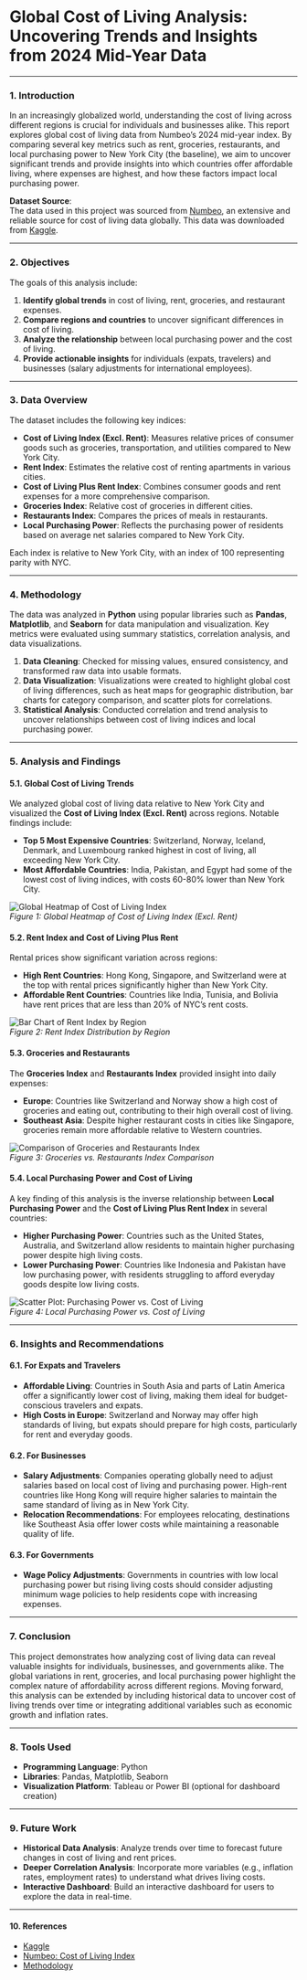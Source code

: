# **Global Cost of Living Analysis: Uncovering Trends and Insights from 2024 Mid-Year Data**

---

### **1. Introduction**
In an increasingly globalized world, understanding the cost of living across different regions is crucial for individuals and businesses alike. This report explores global cost of living data from Numbeo’s 2024 mid-year index. By comparing several key metrics such as rent, groceries, restaurants, and local purchasing power to New York City (the baseline), we aim to uncover significant trends and provide insights into which countries offer affordable living, where expenses are highest, and how these factors impact local purchasing power.

**Dataset Source**:  
The data used in this project was sourced from [Numbeo](https://www.numbeo.com/cost-of-living/rankings_by_country.jsp), an extensive and reliable source for cost of living data globally. This data was downloaded from [Kaggle](https://www.kaggle.com/datasets/myrios/cost-of-living-index-by-country-by-number-2024).

---

### **2. Objectives**
The goals of this analysis include:
1. **Identify global trends** in cost of living, rent, groceries, and restaurant expenses.
2. **Compare regions and countries** to uncover significant differences in cost of living.
3. **Analyze the relationship** between local purchasing power and the cost of living.
4. **Provide actionable insights** for individuals (expats, travelers) and businesses (salary adjustments for international employees).

---

### **3. Data Overview**
The dataset includes the following key indices:
- **Cost of Living Index (Excl. Rent)**: Measures relative prices of consumer goods such as groceries, transportation, and utilities compared to New York City.
- **Rent Index**: Estimates the relative cost of renting apartments in various cities.
- **Cost of Living Plus Rent Index**: Combines consumer goods and rent expenses for a more comprehensive comparison.
- **Groceries Index**: Relative cost of groceries in different cities.
- **Restaurants Index**: Compares the prices of meals in restaurants.
- **Local Purchasing Power**: Reflects the purchasing power of residents based on average net salaries compared to New York City.

Each index is relative to New York City, with an index of 100 representing parity with NYC.

---

### **4. Methodology**
The data was analyzed in **Python** using popular libraries such as **Pandas**, **Matplotlib**, and **Seaborn** for data manipulation and visualization. Key metrics were evaluated using summary statistics, correlation analysis, and data visualizations.

1. **Data Cleaning**: Checked for missing values, ensured consistency, and transformed raw data into usable formats.
2. **Data Visualization**: Visualizations were created to highlight global cost of living differences, such as heat maps for geographic distribution, bar charts for category comparison, and scatter plots for correlations.
3. **Statistical Analysis**: Conducted correlation and trend analysis to uncover relationships between cost of living indices and local purchasing power.

---

### **5. Analysis and Findings**

#### **5.1. Global Cost of Living Trends**
We analyzed global cost of living data relative to New York City and visualized the **Cost of Living Index (Excl. Rent)** across regions. Notable findings include:
- **Top 5 Most Expensive Countries**: Switzerland, Norway, Iceland, Denmark, and Luxembourg ranked highest in cost of living, all exceeding New York City.
- **Most Affordable Countries**: India, Pakistan, and Egypt had some of the lowest cost of living indices, with costs 60-80% lower than New York City.

![Global Heatmap of Cost of Living Index](#)  
*Figure 1: Global Heatmap of Cost of Living Index (Excl. Rent)*

#### **5.2. Rent Index and Cost of Living Plus Rent**
Rental prices show significant variation across regions:
- **High Rent Countries**: Hong Kong, Singapore, and Switzerland were at the top with rental prices significantly higher than New York City.
- **Affordable Rent Countries**: Countries like India, Tunisia, and Bolivia have rent prices that are less than 20% of NYC’s rent costs.

![Bar Chart of Rent Index by Region](#)  
*Figure 2: Rent Index Distribution by Region*

#### **5.3. Groceries and Restaurants**
The **Groceries Index** and **Restaurants Index** provided insight into daily expenses:
- **Europe**: Countries like Switzerland and Norway show a high cost of groceries and eating out, contributing to their high overall cost of living.
- **Southeast Asia**: Despite higher restaurant costs in cities like Singapore, groceries remain more affordable relative to Western countries.
  
![Comparison of Groceries and Restaurants Index](#)  
*Figure 3: Groceries vs. Restaurants Index Comparison*

#### **5.4. Local Purchasing Power and Cost of Living**
A key finding of this analysis is the inverse relationship between **Local Purchasing Power** and the **Cost of Living Plus Rent Index** in several countries:
- **Higher Purchasing Power**: Countries such as the United States, Australia, and Switzerland allow residents to maintain higher purchasing power despite high living costs.
- **Lower Purchasing Power**: Countries like Indonesia and Pakistan have low purchasing power, with residents struggling to afford everyday goods despite low living costs.

![Scatter Plot: Purchasing Power vs. Cost of Living](#)  
*Figure 4: Local Purchasing Power vs. Cost of Living*

---

### **6. Insights and Recommendations**

#### **6.1. For Expats and Travelers**
- **Affordable Living**: Countries in South Asia and parts of Latin America offer a significantly lower cost of living, making them ideal for budget-conscious travelers and expats.
- **High Costs in Europe**: Switzerland and Norway may offer high standards of living, but expats should prepare for high costs, particularly for rent and everyday goods.

#### **6.2. For Businesses**
- **Salary Adjustments**: Companies operating globally need to adjust salaries based on local cost of living and purchasing power. High-rent countries like Hong Kong will require higher salaries to maintain the same standard of living as in New York City.
- **Relocation Recommendations**: For employees relocating, destinations like Southeast Asia offer lower costs while maintaining a reasonable quality of life.

#### **6.3. For Governments**
- **Wage Policy Adjustments**: Governments in countries with low local purchasing power but rising living costs should consider adjusting minimum wage policies to help residents cope with increasing expenses.

---

### **7. Conclusion**
This project demonstrates how analyzing cost of living data can reveal valuable insights for individuals, businesses, and governments alike. The global variations in rent, groceries, and local purchasing power highlight the complex nature of affordability across different regions. Moving forward, this analysis can be extended by including historical data to uncover cost of living trends over time or integrating additional variables such as economic growth and inflation rates.

---

### **8. Tools Used**
- **Programming Language**: Python
- **Libraries**: Pandas, Matplotlib, Seaborn
- **Visualization Platform**: Tableau or Power BI (optional for dashboard creation)

---

### **9. Future Work**
- **Historical Data Analysis**: Analyze trends over time to forecast future changes in cost of living and rent prices.
- **Deeper Correlation Analysis**: Incorporate more variables (e.g., inflation rates, employment rates) to understand what drives living costs.
- **Interactive Dashboard**: Build an interactive dashboard for users to explore the data in real-time.

---

#### **10. References**

- [Kaggle](https://www.kaggle.com/datasets/myrios/cost-of-living-index-by-country-by-number-2024)
- [Numbeo: Cost of Living Index](https://www.numbeo.com/cost-of-living/rankings_by_country.jsp)
- [Methodology](https://www.numbeo.com/common/motivation_and_methodology.jsp)
